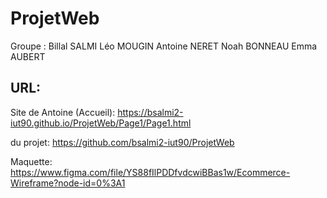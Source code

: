 # ProjetWeb
Groupe : Billal SALMI Léo MOUGIN Antoine NERET Noah BONNEAU Emma AUBERT
## URL:
Site de Antoine (Accueil): https://bsalmi2-iut90.github.io/ProjetWeb/Page1/Page1.html

du projet: https://github.com/bsalmi2-iut90/ProjetWeb

Maquette: https://www.figma.com/file/YS88fIlPDDfvdcwiBBas1w/Ecommerce-Wireframe?node-id=0%3A1
